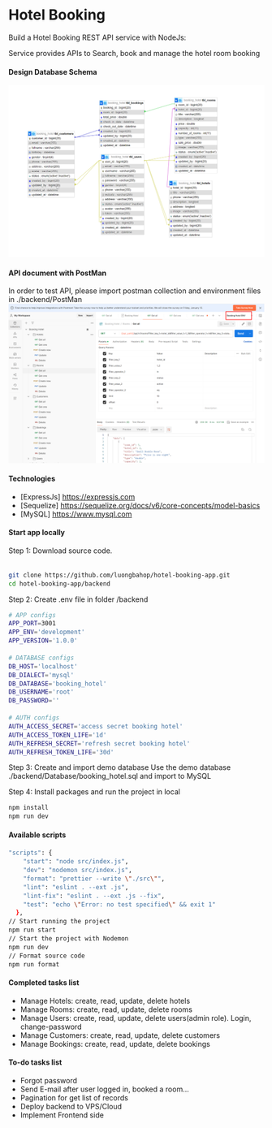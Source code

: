 # Hotel Booking

Build a Hotel Booking REST API service with NodeJs:

Service provides APIs to Search, book and manage the hotel room booking

#### Design Database Schema

![](./docs/database.png)

#### API document with PostMan

In order to test API, please import postman collection and environment files in ./backend/PostMan
![](./docs/postman.png)

#### Technologies

- [ExpressJs] https://expressjs.com
- [Sequelize] https://sequelize.org/docs/v6/core-concepts/model-basics
- [MySQL] https://www.mysql.com

#### Start app locally

Step 1: Download source code.

```bash

git clone https://github.com/luongbahop/hotel-booking-app.git
cd hotel-booking-app/backend
```

Step 2: Create .env file in folder /backend

```bash
# APP configs
APP_PORT=3001
APP_ENV='development'
APP_VERSION='1.0.0'

# DATABASE configs
DB_HOST='localhost'
DB_DIALECT='mysql'
DB_DATABASE='booking_hotel'
DB_USERNAME='root'
DB_PASSWORD=''

# AUTH configs
AUTH_ACCESS_SECRET='access secret booking hotel'
AUTH_ACCESS_TOKEN_LIFE='1d'
AUTH_REFRESH_SECRET='refresh secret booking hotel'
AUTH_REFRESH_TOKEN_LIFE='30d'
```

Step 3: Create and import demo database
Use the demo database ./backend/Database/booking_hotel.sql and import to MySQL

Step 4: Install packages and run the project in local

```bash
npm install
npm run dev
```

#### Available scripts

```sh
"scripts": {
    "start": "node src/index.js",
    "dev": "nodemon src/index.js",
    "format": "prettier --write \"./src\"",
    "lint": "eslint . --ext .js",
    "lint-fix": "eslint . --ext .js --fix",
    "test": "echo \"Error: no test specified\" && exit 1"
  },
// Start running the project
npm run start
// Start the project with Nodemon
npm run dev
// Format source code
npm run format
```

#### Completed tasks list

- Manage Hotels: create, read, update, delete hotels
- Manage Rooms: create, read, update, delete rooms
- Manage Users: create, read, update, delete users(admin role). Login, change-password
- Manage Customers: create, read, update, delete customers
- Manage Bookings: create, read, update, delete bookings

#### To-do tasks list

- Forgot password
- Send E-mail after user logged in, booked a room...
- Pagination for get list of records
- Deploy backend to VPS/Cloud
- Implement Frontend side
